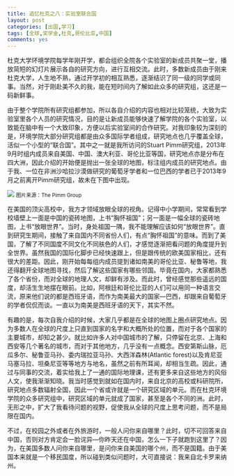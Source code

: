```yaml
---
title: 追忆杜克之八：实验室联合国
layout: post
categories: [出国,学习]
tags: [全球,奖学金,杜克,哥伦比亚,中国]
comments: yes
---
```


杜克大学环境学院每学年刚开学，都会组织全院各个实验室的新成员共聚一堂，播放简短的幻灯片展示各自的研究方向，进行互相交流。此时，多数新成员由于刚来杜克大学，人生地不熟，通过开学初的相互熟悉，逐渐结识了同一级的同学或同事。当然，对于刚赴美不久的我，能在短时间内了解如此众多的研究组，这还是一码新鲜事。

由于整个学院所有研究组都参加，所以各自介绍的内容也相对比较笼统，大致为实验室里各个人员的研究情况，目的是让新成员能够快速了解学院的各个实验室，以致能在脑中有一个大致印象，方便以后实验室间的合作研究。对我印象较为深刻的是，环境学院大部分研究组都是由众多国际学者组成，研究地点也几乎覆盖全球，活似一个小型的“联合国”。其中之一就是我所访问的Stuart Pimm研究组，2013年9月时组内成员来自美国、中国、澳大利亚、哥伦比亚等国，研究地点亦是分布在四大洲，因此介绍的开始便是抛出一张全球的地图，标注组内成员的研究地点。由于我、一位在非洲沙哈拉沙漠做研究的葡萄牙学者和一位巴西的学者已于2013年9月之前离开Pimm研究组，故未在下图中出现。

![](http://sixf.org/files/images/2014/06/pimmlab201309.jpg)
<small>图片来源：The Pimm Group</small>

在美国的顶尖高校中，我方才领域放眼全球的视角。记得中小学期间，常常看到学校墙壁上一面是中国的瓷砖地图，上书“胸怀祖国”；另一面是一幅全球的瓷砖地图，上书“放眼世界”。当时，身处祖国一隅，我不能理解应该如何“放眼世界”。直到研究生期间，接触了来自国内不同省份人们，有点“胸怀祖国”的意味。而到了美国，了解了不同国度不同文化不同肤色的人们，才感觉逐渐把看问题的角度提升到全世界。虽然我国的国际化脚步已经快速跟上，但是跟传统的欧美国家相比，还有很大的差距。因此，刚开始每每组内成员提到诸如南美的哥伦比亚、秘鲁等地，我还得翻开全球地图寻找，然后了解这些国家有哪些邻国。毕竟在国内，大家都熟悉了各个省份，而对全球的地理人文，却鲜有涉及。而此时，曾经感觉那些遥远的国度，却活生生地摆在眼前。比如，阿根廷和哥伦比亚的人们可以用同一种语言交流，原来他们说的都是西班牙语，而作为南美最大的国家––巴西，却跟来自葡萄牙的学者侃侃而谈。一直以为南美是西班牙语的天下，其实不然。

有趣的是，每次自我介绍的时候，大家几乎都是在全球的地图上圈点研究地点。因为多数人在全球的尺度上只直到国家的名字和大概所处的位置，而对于各个国家的主要城市，却知之甚少。就比如许多人对中国城市的了解，只停留在北京、上海和西安等几个著名的城市，而对于其他地方，几乎没有一点概念。西安第斯山脉，厄瓜多尔、秘鲁亚马孙、委内瑞拉亚马孙、大西洋森林(Atlantic forest)以及肯尼亚马塞马拉、坦桑尼亚等等地方与地名，虽然之前有所耳闻，却相当生疏。因此，通过与同事的交流，着实给我上了一通的国际地理课，还有更多来自这些地方的风俗人文，使我渐渐知晓。我当时感觉到就如在国内时，来自北京的高校或科研院所，研究地点多数辐射全国，因此一个省或许就是一个研究区域的单元。而在杜克环境学院的众多研究组中，研究区域的单元就成了国家，甚至是各个不同的洲。此时，无形之中，扩大了我看待问题的视野，促使我从全球的尺度上思考问题，而不是局限在国内。

不过，在校园之外或者在外旅游时，一般人问你来自哪里？此时，切不可回答来自中国，否则对方肯定会一脸诧异––你昨天还在中国，怎么一下子就跑到这里了？因为，在美国多数人问你来自哪里，是问你来自美国的哪个州，而不是国籍。由于美国本来就是一个移民国度，所以碰到类似问题时，大可直接说：我来自北卡罗来纳州。